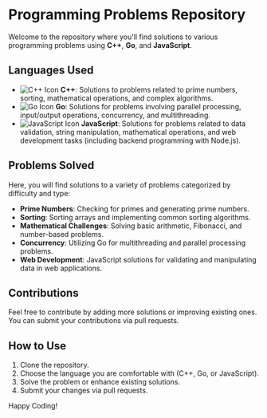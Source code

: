 # Programming Problems Repository

Welcome to the repository where you'll find solutions to various programming problems using **C++**, **Go**, and **JavaScript**.

## Languages Used

- ![C++ Icon](https://img.icons8.com/ios/50/000000/c-plus-plus-logo.png) **C++**: Solutions to problems related to prime numbers, sorting, mathematical operations, and complex algorithms.
- ![Go Icon](https://img.icons8.com/ios/50/000000/go.png) **Go**: Solutions for problems involving parallel processing, input/output operations, concurrency, and multithreading.
- ![JavaScript Icon](https://img.icons8.com/ios/50/000000/javascript.png) **JavaScript**: Solutions for problems related to data validation, string manipulation, mathematical operations, and web development tasks (including backend programming with Node.js).

## Problems Solved

Here, you will find solutions to a variety of problems categorized by difficulty and type:

- **Prime Numbers**: Checking for primes and generating prime numbers.
- **Sorting**: Sorting arrays and implementing common sorting algorithms.
- **Mathematical Challenges**: Solving basic arithmetic, Fibonacci, and number-based problems.
- **Concurrency**: Utilizing Go for multithreading and parallel processing problems.
- **Web Development**: JavaScript solutions for validating and manipulating data in web applications.

## Contributions

Feel free to contribute by adding more solutions or improving existing ones. You can submit your contributions via pull requests.

## How to Use

1. Clone the repository.
2. Choose the language you are comfortable with (C++, Go, or JavaScript).
3. Solve the problem or enhance existing solutions.
4. Submit your changes via pull requests.

Happy Coding!
